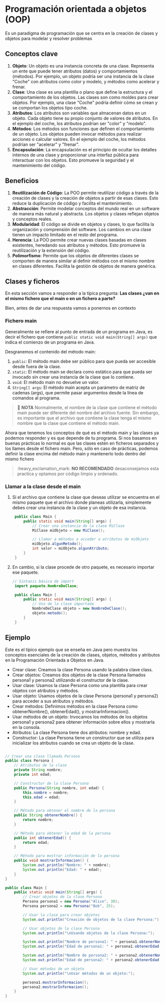 # Programación orientada a objetos (OOP)

Es un paradigma de programación que se centra en la creación de clases y objetos para modelar y resolver problemas

## Conceptos clave

1. **Objeto**: Un objeto es una instancia concreta de una clase. Representa un ente que puede tener atributos (datos) y comportamientos (métodos). Por ejemplo, un objeto podría ser una instancia de la clase "Coche" con atributos como color y modelo, y métodos como acelerar y frenar.
2. **Clase**: Una clase es una plantilla o plano que define la estructura y el comportamiento de los objetos. Las clases son como moldes para crear objetos. Por ejemplo, una clase "Coche" podría definir cómo se crean y se comportan los objetos tipo coche.
3. **Atributos**: Los atributos son variables que almacenan datos en un objeto. Cada objeto tiene su propio conjunto de valores de atributos. En el ejemplo del coche, los atributos podrían ser "color" y "modelo".
4. **Métodos**: Los métodos son funciones que definen el comportamiento de un objeto. Los objetos pueden invocar métodos para realizar acciones o calcular valores. En el ejemplo del coche, los métodos podrían ser "acelerar" y "frenar".
5. **Encapsulación**: La encapsulación es el principio de ocultar los detalles internos de una clase y proporcionar una interfaz pública para interactuar con los objetos. Esto promueve la seguridad y el mantenimiento del código.

## Beneficios

1. **Reutilización de Código**: La POO permite reutilizar código a través de la creación de clases y la creación de objetos a partir de esas clases. Esto reduce la duplicación de código y facilita el mantenimiento.
2. **Abstracción**: Permite modelar conceptos del mundo real en un software de manera más natural y abstracta. Los objetos y clases reflejan objetos y conceptos reales.
3. **Modularidad**: El código se divide en objetos y clases, lo que facilita la organización y comprensión del software. Los cambios en una clase tienen un impacto limitado en el resto del programa.
4. **Herencia**: La POO permite crear nuevas clases basadas en clases existentes, heredando sus atributos y métodos. Esto promueve la reutilización y la extensión del código.
5. **Polimorfismo**: Permite que los objetos de diferentes clases se comporten de manera similar al definir métodos con el mismo nombre en clases diferentes. Facilita la gestión de objetos de manera genérica.

## Clases y ficheros

En esta sección vamos a responder a la típica pregunta: **Las clases ¿van en el mismo fichero que el main o en un fichero a parte?**

Bien, antes de dar una respuesta vamos a ponernos en contexto

### Fichero main

Generalmente se refiere al punto de entrada de un programa en Java, es decir el fichero que contiene `public static void main(String[] args)` que indica el comienzo de un programa en Java.

Desgranemos el contenido del método main:

1. `public`: El método main debe ser público para que pueda ser accesible desde fuera de la clase.
2. `static`: El método main se declara como estático para que pueda ser invocado sin crear una instancia de la clase que lo contiene.
3. `void`: El método main no devuelve un valor.
4. `String[] args`: El método main acepta un parámetro de matriz de cadenas (args), que permite pasar argumentos desde la línea de comandos al programa.

> :pencil: **NOTA** Normalmente, el nombre de la clase que contiene el método main puede ser diferente del nombre del archivo fuente. Sin embargo, es importante que el archivo que contiene la clase tenga el mismo nombre que la clase que contiene el método main.

Ahora que tenemos los conceptos de qué es el método main y las clases ya podemos responder y es que depende de tu programa. Si nos basamos en buenas prácticas lo normal es que las clases estén en ficheros separados y los llames desde el fichero main. Pero, sólo en caso de prácticas, podemos definir la clase encima del método main y mantenerlo todo dentro del mismo fichero

> :heavy\_exclamation\_mark: **NO RECOMENDADO** desaconsejamos esta practica y optamos por código limpio y ordenado.

### Llamar a la clase desde el main

1.  Si el archivo que contiene la clase que deseas utilizar se encuentra en el mismo paquete que el archivo donde planeas utilizarla, simplemente debes crear una instancia de la clase y un objeto de esa instancia.

    ```java
     public class Main {
         public static void main(String[] args) {
             // Crear una instancia de la clase MiClase
             MiClase miObjeto = new MiClase();

             // Llamar a métodos o acceder a atributos de miObjeto
             miObjeto.algunMetodo();
             int valor = miObjeto.algunAtributo;
         }
     }
    ```
2.  En cambio, si la clase procede de otro paquete, es necesario importar ese paquete.

    ```java
    // Sintaxis básica de import
     import paquete.NombreDeClase;

     public class Main {
         public static void main(String[] args) {
             // Uso de la clase importada
             NombreDeClase objeto = new NombreDeClase();
             objeto.metodo();
         }
     }
    ```

## Ejemplo

Este es el típico ejemplo que se enseña en Java pero muestra los conceptos esenciales de la creación de clases, objetos, métodos y atributos en la Programación Orientada a Objetos en Java.

* Crear clase: Creamos la clase Persona usando la palabra clave class.
* Crear objetos: Creamos dos objetos de la clase Persona llamados persona1 y persona2 utilizando el constructor de la clase.
* Usar clase: Usamos la clase Persona como una plantilla para crear objetos con atributos y métodos.
* Usar objeto: Usamos objetos de la clase Persona (persona1 y persona2) para acceder a sus atributos y métodos.
* Crear métodos: Definimos métodos en la clase Persona como obtenerNombre(), obtenerEdad(), y mostrarInformacion().
* Usar métodos de un objeto: Invocamos los métodos de los objetos persona1 y persona2 para obtener información sobre ellos y mostrarla en la consola.
* Atributos: La clase Persona tiene dos atributos: nombre y edad.
* Constructor: La clase Persona tiene un constructor que se utiliza para inicializar los atributos cuando se crea un objeto de la clase.

```java

// Crear una clase llamada Persona
public class Persona {
    // Atributos de la clase
    private String nombre;
    private int edad;

    // Constructor de la clase Persona
    public Persona(String nombre, int edad) {
        this.nombre = nombre;
        this.edad = edad;
    }

    // Método para obtener el nombre de la persona
    public String obtenerNombre() {
        return nombre;
    }

    // Método para obtener la edad de la persona
    public int obtenerEdad() {
        return edad;
    }

    // Método para mostrar información de la persona
    public void mostrarInformacion() {
        System.out.println("Nombre: " + nombre);
        System.out.println("Edad: " + edad);
    }
}

public class Main {
    public static void main(String[] args) {
        // Crear objetos de la clase Persona
        Persona persona1 = new Persona("Alice", 30);
        Persona persona2 = new Persona("Bob", 25);

        // Usar la clase para crear objetos
        System.out.println("Creación de objetos de la clase Persona:");

        // Usar objetos de la clase Persona
        System.out.println("\nUsando objetos de la clase Persona:");

        System.out.println("Nombre de persona1: " + persona1.obtenerNombre());
        System.out.println("Edad de persona1: " + persona1.obtenerEdad());

        System.out.println("Nombre de persona2: " + persona2.obtenerNombre());
        System.out.println("Edad de persona2: " + persona2.obtenerEdad());

        // Usar métodos de un objeto
        System.out.println("\nUsar métodos de un objeto:");

        persona1.mostrarInformacion();
        persona2.mostrarInformacion();
    }
}

```
